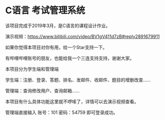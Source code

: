 # C语言 考试管理系统

该项目完成于2019年3月，是C语言的课程设计作业。

演示视频：https://www.bilibili.com/video/BV1gV411d7zB#reply2891679911

如果你觉得本项目对你有用，给一个Star支持一下。

有哔哩哔哩账号的朋友，也能给我一个三连支持支持，谢谢大家。

本项目分为学生端和管理端

学生端：注册、登录、答题、排名、发邮件、收邮件、题目的增删改查……

管理端：查询修改用户、查询邮箱……

本项目有什么具体功能这里就不啰嗦了，详情可以去演示视频查看。

管理端直接输入 账号：101   密码：54759 即可登录成功。

